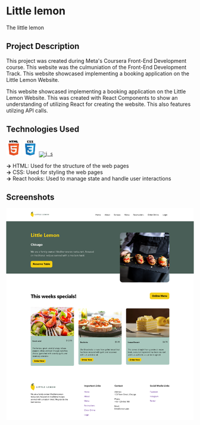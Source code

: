 # Little lemon

The little lemon

## Project Description

This project was created during Meta's Coursera Front-End Development course. This website was the culmuniation of the Front-End Development Track. This website showcased implementing a booking application on the Little Lemon Website.

This website showcased implementing a booking application on the Little Lemon Website. This was created with React Components to show an understanding of utilizing React for creating the website. This also features utilzing API calls.

## Technologies Used

<div>
    <code><a href="https://developer.mozilla.org/en-US/docs/Web/HTML" title="HTML" target="_blank"><img src="https://raw.githubusercontent.com/github/explore/80688e429a7d4ef2fca1e82350fe8e3517d3494d/topics/html/html.png" alt="HTML" width="40" height="40"/></a></code>
    <code><a href="https://developer.mozilla.org/en-US/docs/Web/CSS" title="CSS" target="_blank"><img src="https://raw.githubusercontent.com/github/explore/80688e429a7d4ef2fca1e82350fe8e3517d3494d/topics/css/css.png" alt="css" width="40" height="40"/></a></code>
    <code><a href="https://developer.mozilla.org/en-US/docs/Web/JavaScript" title="JavaScript" target="_blank"><img src="https://github.com/sonaliidas/tool-icons-devicon/blob/master/icons/javascript/javascript-original.svg" alt="j s" width="40" height="40"/></a></code>&nbsp;
</div>

**→** HTML: Used for the structure of the web pages <br>
**→** CSS: Used for styling the web pages<br>
**→** React hooks: Used to manage state and handle user interactions<br>

## Screenshots

![little lemon website table booking](/src/images/screenshot.png)
